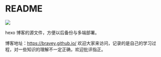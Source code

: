 # README

![](https://travis-ci.org/BraveY/BraveY.github.io.svg?branch=hexo)

hexo 博客的源文件，方便以后备份与多端部署。

博客地址：https://bravey.github.io/ 欢迎大家来访问，记录的是自己的学习过程，对一些知识的理解不一定正确，欢迎批评指正。